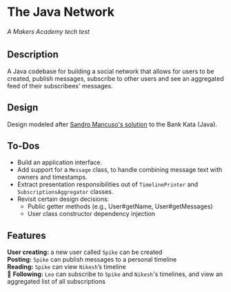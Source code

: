 # The Java Network
###### A Makers Academy tech test

## Description
A Java codebase for building a social network that allows for users to be created, publish messages, subscribe to other users and see an aggregated feed of their subscribees' messages.

## Design
Design modeled after [Sandro Mancuso's solution](https://youtu.be/XHnuMjah6ps) to the Bank Kata (Java).

## To-Dos
- Build an application interface.
- Add support for a `Message` class, to handle combining message text with owners and timestamps.
- Extract presentation responsibilities out of `TimelinePrinter` and `SubscriptionsAggregator` classes.
- Revisit certain design decisions:
  - Public getter methods (e.g., User#getName, User#getMessages)
  - User class constructor dependency injection

## Features
**User creating:** a new user called `Spike` can be created   
**Posting:** `Spike` can publish messages to a personal timeline   
**Reading:** `Spike` can view `Nikesh`’s timeline   
:construction: **Following:** `Leo` can subscribe to `Spike` and `Nikesh`'s timelines, and view an aggregated list of all subscriptions
